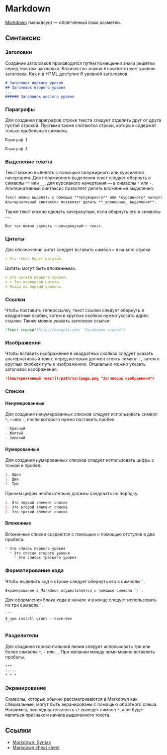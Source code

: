 # Markdown

[Markdown](https://en.wikipedia.org/wiki/Markdown) (маркдаун) — облегчённый язык разметки.

## Синтаксис

### Заголовки
Создание заголовков производится путём помещения знака решетки перед текстом заголовка. Количество знаков `#` соответствует уровню заголовка. Как и в HTML доступно 6 уровней заголовков.

```markdown
# Заголовок первого уровня
## Заголовок второго уровня
...
###### Заголовок шестого уровня
```

### Параграфы
Для создания параграфов строки текста следует отделить друг от друга пустой строкой. Пустыми также считаются строки, которые содержат только пробельные символы.

```markdown
Параграф 1

Параграф 2
```

### Выделение текста
Текст можно выделять с помощью полужирного или курсивного начертания. Для полужирного выделения текст следует обернуть в символы `**` или `__`, для курсивного начертания — в символы `*` или `-`. Альтернативный синтаксис позволяет делать вложенные выделения.

```markdown
Текст можно выделять с помощью **полужирного** или *курсивного* начертания.
Альтернативный синтаксис позволяет делать **_вложенные_ выделения**.
```

Также текст можно сделать зачеркнутым, если обернуть его в символы `~~`.

```markdown
Вот так можно сделать ~~зачеркнутый~~ текст.
```

### Цитаты
Для обозначения цитат следует вставить символ `>` в начало строки.

```markdown
> Это текст будет цитатой.
```

Цитаты могут быть вложенными.

```markdown
> Это цитата первого уровня.
> > Это вложенная цитата.
> Назад на первый уровень.
```

### Ссылки
Чтобы поставить гиперссылку, текст ссылки следует обернуть в квадратные скобки, затем в круглых скобках нужно указать адрес ссылки. Также можно указать заголовок ссылки.

```markdown
[Текст ссылки](http://example.com/ "Заголовок ссылки")
```

### Изображения
Чтобы вставить изображение в квадратных скобках следует указать альтернативный текст, перед которым должен стоять символ `!`, затем в круглых скобках путь к изображению. Опциально можно указать заголовок изображения.

```markdown
![Альтернативный текст](/path/to/image.png "Заголовок изображения")
```

### Списки

#### Ненумерованные
Для создания ненумерованных списков следует использовать символ `*`, `+` или `-`, после которого нужно поставить пробел.

```markdown
- Красный
- Желтый
- Зеленый
```

#### Нумерованные
Для создания нумерованных списков следует использовать цифры с точкой и пробел.

```markdown
1. Один
1. Два
1. Три
```

Причем цифры необязательно должны следовать по порядку.

```markdown
1. Это первый элемент списка
5. Это второй элемент списка
2. Это третий элемент списка
```

#### Вложенные
Вложенные списки создаются с помощью с помощью отступов в два пробела.

```markdown
* Это список первого уровня
  * Это список второго уровня
    * Это список третьего уровня
```

### Форматирование кода
Чтобы выделить код в строке следует обернуть его в символы `` ` ``.

```markdown
Экранирование в Markdown осуществляется с помощью символа `\`.
```

Для оформления блока кода в начале и в конце следует использовать по три символа `` ` ``.

    ```
    $ npm install grunt --save-dev
    ```

### Разделители
Для создания горизонтальной линии следует использовать три или более символа `*`, `-` или `_`. При желании между ними можно вставлять пробелы.

```markdown
***
-----
* * *
```

### Экранирование
Символы, которые обычно рассматриваются в Markdown как специальные, могут быть экранированы с помощью обратного слеша. Например, последовательность `\*` выведет символ `*`, а не будет являться признаком начала выделенного текста.

## Ссылки
- [Markdown: Syntax](http://daringfireball.net/projects/markdown/syntax)
- [Markdown cheat sheet](http://warpedvisions.org/projects/markdown-cheat-sheet/)